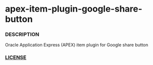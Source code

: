 # apex-item-plugin-google-share-button


### DESCRIPTION

Oracle Application Express (APEX) item plugin for Google share button


### [LICENSE](https://github.com/jariolaine/apex-item-plugin-google-share-button/blob/master/LICENSE)
